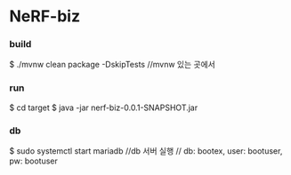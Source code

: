 # NeRF-biz

### build
$ ./mvnw clean package -DskipTests //mvnw 있는 곳에서

### run
$ cd target
$ java -jar nerf-biz-0.0.1-SNAPSHOT.jar

### db
$ sudo systemctl start mariadb //db 서버 실행
// db: bootex, user: bootuser, pw: bootuser
